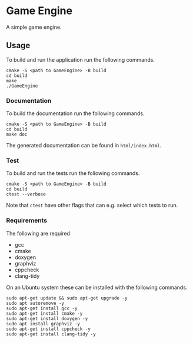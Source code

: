 # Game Engine

A simple game engine.

## Usage

To build and run the application run the following commands.

```
cmake -S <path to GameEngine> -B build
cd build
make
./GameEngine
```

### Documentation

To build the documentation run the following commands.

```
cmake -S <path to GameEngine> -B build
cd build
make doc
```

The generated documentation can be found in `html/index.html`.

### Test

To build and run the tests run the following commands.

```
cmake -S <path to GameEngine> -B build
cd build
ctest --verbose
```

Note that `ctest` have other flags that can e.g. select which tests to run.

### Requirements

The following are required

* gcc
* cmake
* doxygen
* graphviz
* cppcheck
* clang-tidy

On an Ubuntu system these can be installed with the following commands.

```
sudo apt-get update && sudo apt-get upgrade -y
sudo apt autoremove -y
sudo apt-get install gcc -y
sudo apt-get install cmake -y
sudo apt-get install doxygen -y
sudo apt install graphviz -y
sudo apt-get install cppcheck -y
sudo apt-get install clang-tidy -y
```
